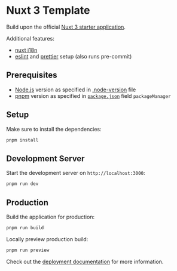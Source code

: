 # Nuxt 3 Template

Build upon the official [Nuxt 3 starter application](https://nuxt.com/docs/getting-started/introduction).

Additional features:

- [nuxt i18n](https://nuxt.com/modules/i18n)
- [eslint](https://nuxt.com/modules/eslint) and [prettier](https://prettier.io/) setup (also runs pre-commit)

## Prerequisites

- [Node.js](https://nodejs.org/en) version as specified in [.node-version](./.node-version) file
- [pnpm](https://pnpm.io/) version as specified in [`package.json`](./package.json) field `packageManager`

## Setup

Make sure to install the dependencies:

```bash
pnpm install
```

## Development Server

Start the development server on `http://localhost:3000`:

```bash
pnpm run dev
```

## Production

Build the application for production:

```bash
pnpm run build
```

Locally preview production build:

```bash
pnpm run preview
```

Check out the [deployment documentation](https://nuxt.com/docs/getting-started/deployment) for more information.
